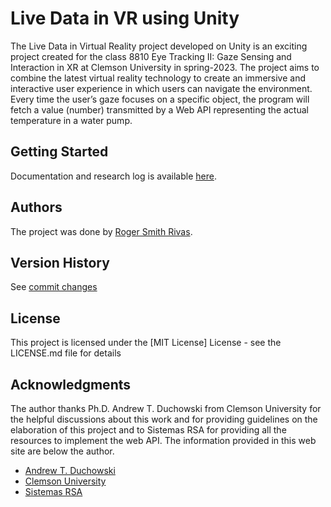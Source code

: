 # Live Data in VR using Unity
The Live Data in Virtual Reality project developed on Unity is an exciting project created for the class 8810 Eye Tracking II: Gaze Sensing and Interaction in XR at Clemson University in spring-2023. The project aims to combine the latest virtual reality technology to create an immersive and interactive user experience in which users can navigate the environment. Every time the user’s gaze focuses on a specific object, the program will fetch a value (number) transmitted by a Web API representing the actual temperature in a water pump.

## Getting Started
Documentation and research log is available [here](https://rogersmithr.github.io/Live-Data-in-VR/index.html).

## Authors
The project was done by [Roger Smith Rivas](https://www.linkedin.com/in/rogersmithr/).

## Version History
See [commit changes](https://github.com/RogerSmithR/Live-Data-in-VR/commits/main/README.md)

## License

This project is licensed under the [MIT License] License - see the LICENSE.md file for details

## Acknowledgments
The author thanks Ph.D. Andrew T. Duchowski from Clemson University for the helpful discussions about this work and for providing guidelines on the elaboration of this project and to Sistemas RSA for providing all the resources to implement the web API. The information provided in this web site are below the author.

* [Andrew T. Duchowski](http://andrewd.ces.clemson.edu/)
* [Clemson University](https://www.clemson.edu/)
* [Sistemas RSA](https://sistemasrsa.com/)
